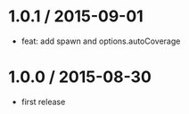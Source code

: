 
1.0.1 / 2015-09-01
==================

 * feat: add spawn and options.autoCoverage

1.0.0 / 2015-08-30
==================

 * first release
